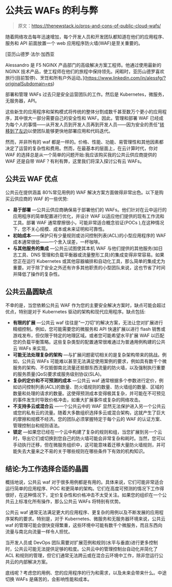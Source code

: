 # 公共云 WAFs 的利与弊

> 原文：<https://thenewstack.io/pros-and-cons-of-public-cloud-wafs/>

随着网络攻击每年迅速增加，每个开发人员和开发团队都知道在他们的应用程序、服务和 API 前面放置一个 web 应用程序防火墙(WAF)是至关重要的。

 [亚历山德罗·法尔·加西亚

Alessandro 是 F5 NGINX 产品部门的高级解决方案工程师。他通过使用最新的 NGINX 技术产品，使工程师在他们的旅程中保持领先。闲暇时，亚历山德罗喜欢旅行(目前暂停)、烹饪和所有户外运动。](https://www.linkedin.com/in/alessfg/?originalSubdomain=es) 

部署和管理 WAFs 过去只是安全运营团队的工作。然后是 Kubernetes，微服务，无服务器，API。

这些新生的应用程序和架构模式将传统的整体分割成数千甚至数万个更小的应用程序，其中很大一部分需要自己的安全性和 WAF。因此，管理和部署 WAF 已经成为每个人的事情——从开发人员到开发人员再到开发人员——因为安全的责任"[转移到了左边](https://www.nginx.com/blog/shifting-security-tools-left-for-safer-apps/)以使团队能够更快地部署应用和代码迭代。

然而，并非所有的 waf 都是一样的。价格、性能、功能、易管理性和其他因素都决定了运营的复杂性和费用。然而，在最基本的层面上，在云计算时代，你对 WAF 的选择总是从一个简单的问题开始:我应该购买我的公共云供应商提供的 WAF 还是自带 WAF？有利有弊，这里我们将深入探讨公有云 WAFs。

## 公共云 WAF 优点

公共云在提供涵盖 80%常见用例的 WAF 解决方案方面做得非常出色。以下是购买云供应商的 WAF 的一些优势:

*   **易于部署** —公共云供应商确保易于部署他们的 WAFs。他们针对在云中运行的应用程序的简单配置进行优化，并设计 WAF 以适应他们提供的现有工作流和工具。部署 WAF 通常摩擦很小，可能非常适合概念验证(POCs ),在这种情况下，您不关心规模、成本或未来证明和可靠性。
*   **初始成本**——保护只有少量规则或访问控制列表(ACL)的小型应用程序的 WAF 成本通常很低——一个舍入误差，一杯咖啡。
*   **与其他服务的集成** —公共云试图使其本机 WAF 与他们提供的其他服务(如日志工具、DNS 管理和负载平衡器或流量整形工具)的集成变得非常容易。如果您正在运行 Kubernetes 或其他容器编排和自动化工具，那么简单的集成尤为重要。对于除了安全之外还有许多其他职责的小型团队来说，这也节省了时间并降低了操作的复杂性。

## 公共云晶圆缺点

不幸的是，当您依赖公共云 WAF 作为您的主要安全解决方案时，缺点可能会超过优点，特别是对于 Kubernetes 驱动的架构和现代应用程序。缺点包括:

*   **有限的扩展** —公共云 waf 往往是“一刀切”的解决方案，无法让您对扩展进行精细控制。例如，您可能需要您的微服务和 API 快速扩展以进行 flash 销售或游戏发布，但仅限于特定的地理区域。或者您可能希望水平扩展 WAF 以匹配您的负载平衡策略。这些复杂类型的配置通常很难通过为普通用例构建的公共云 WAFs 来实现。
*   **可能无法处理复杂的架构** —与扩展问题密切相关的是复杂架构带来的挑战。例如，公共云 WAFs 可能难以甚至无法满足使用案例的要求，例如具有数千个微服务的架构、不仅抵御南北流量还抵御东西流量的防火墙，以及强制执行重要的服务质量(QoS)要求或服务级别协议(SLA)。
*   **复杂的定价和不可预测的成本** —公共云 waf 通常根据多个参数进行定价，例如访问控制列表(ACL)的数量、防火墙规则的数量、防火墙组的数量、区域的数量和处理的请求的数量。这使得预测成本变得极其复杂，并可能在不可预见的事件发生时导致价格冲击，如重大扩展事件或复杂的网络攻击。
*   **不支持多云或混合云** —一个公共云中的 WAF 显然无法保护进入另一个公共云或您的私有云的流量。随着大多数组织选择多云或混合架构，这就产生了巨大的摩擦和规模不经济。您的团队必须掌握特定于每个云的 WAF 的认证方案、管理控制台和规则语法。
*   **锁定** —如果您已经在一个云中构建了复杂的规则和组，当您扩展到另一个云时，导出它们或切换到您自己的防火墙可能会非常复杂和耗时。当然，您可以手动执行迁移，但在微服务组织中，这可能意味着迁移大量防火墙规则，并可能失去大量来之不易的关于哪些规则在哪些条件下有效的机构知识。

## 结论:为工作选择合适的晶圆

概括地说，公共云 waf 对于很多用例都是有用的。具体来说，它们可能非常适合运行简单的应用程序、POC 和更简单的架构。它们在高度可预测的情况下工作得很好，在这种情况下，定价复杂性和价格冲击不太受关注。如果您的组织在一个公共云上标准化所有操作，那么公共云 WAFs 将特别有优势。

公共云 waf 通常无法满足更大的应用程序、更复杂的用例以及不断发展的应用程序架构的要求。特别是，对于 Kubernetes、微服务和无服务器环境来说，公共云 waf 的管理可能会很快变得繁重，这些环境中可能有数千个微服务，而且东西向流量与南北向流量一样令人担忧。

当开发人员或 DevOps 团队需要对扩展范例和规则(水平与垂直)进行更多控制时，公共云可能无法提供足够的粒度。公共云中的管理控制台自动化并简化了 ACL 和规则的管理，但它们通常无法跨云或在混合云环境中工作，除非您运行公共云的内部解决方案。

底线呢？考虑您的用例、您的应用程序的行为和需求，以及未来会带来什么。中途切换 WAFs 是痛苦的，会影响性能和成本。

<svg xmlns:xlink="http://www.w3.org/1999/xlink" viewBox="0 0 68 31" version="1.1"><title>Group</title> <desc>Created with Sketch.</desc></svg>